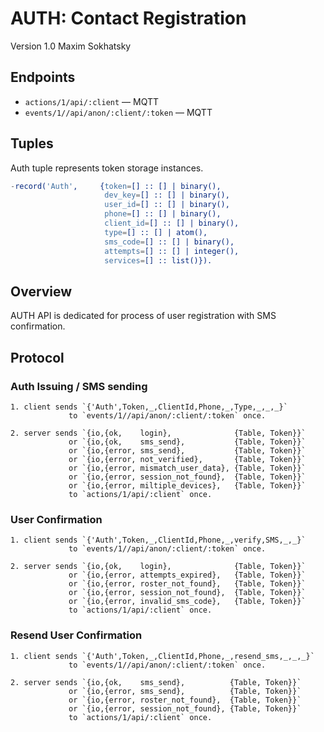 AUTH: Contact Registration
==========================

Version 1.0 Maxim Sokhatsky

Endpoints
--------

* `actions/1/api/:client` — MQTT
* `events/1//api/anon/:client/:token` — MQTT

Tuples
------

Auth tuple represents token storage instances.

```erlang
-record('Auth',     {token=[] :: [] | binary(),
                     dev_key=[] :: [] | binary(),
                     user_id=[] :: [] | binary(),
                     phone=[] :: [] | binary(),
                     client_id=[] :: [] | binary(),
                     type=[] :: [] | atom(),
                     sms_code=[] :: [] | binary(),
                     attempts=[] :: [] | integer(),
                     services=[] :: list()}).
```

Overview
--------

AUTH API is dedicated for process of user registration with SMS confirmation.

Protocol
--------

### Auth Issuing / SMS sending

```
1. client sends `{'Auth',Token,_,ClientId,Phone,_,Type,_,_,_}`
             to `events/1//api/anon/:client/:token` once.
```

```
2. server sends `{io,{ok,    login},              {Table, Token}}`
             or `{io,{ok,    sms_send},           {Table, Token}}`
             or `{io,{error, sms_send},           {Table, Token}}`
             or `{io,{error, not_verified},       {Table, Token}}`
             or `{io,{error, mismatch_user_data}, {Table, Token}}`
             or `{io,{error, session_not_found},  {Table, Token}}`
             or `{io,{error, miltiple_devices},   {Table, Token}}`
             to `actions/1/api/:client` once.
```

### User Confirmation

```
1. client sends `{'Auth',Token,_,ClientId,Phone,_,verify,SMS,_,_}`
             to `events/1//api/anon/:client/:token` once.
```

```
2. server sends `{io,{ok,    login},              {Table, Token}}`
             or `{io,{error, attempts_expired},   {Table, Token}}`
             or `{io,{error, roster_not_found},   {Table, Token}}`
             or `{io,{error, session_not_found},  {Table, Token}}`
             or `{io,{error, invalid_sms_code},   {Table, Token}}`
             to `actions/1/api/:client` once.
```

### Resend User Confirmation

```
1. client sends `{'Auth',Token,_,ClientId,Phone,_,resend_sms,_,_,_}`
             to `events/1//api/anon/:client/:token` once.
```

```
2. server sends `{io,{ok,    sms_send},          {Table, Token}}`
             or `{io,{error, sms_send},          {Table, Token}}`
             or `{io,{error, roster_not_found},  {Table, Token}}`
             or `{io,{error, session_not_found}, {Table, Token}}`
             to `actions/1/api/:client` once.
```
